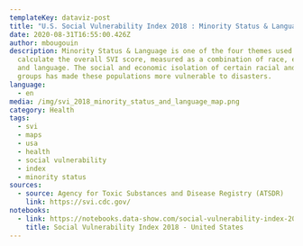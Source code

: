 ```yaml
---
templateKey: dataviz-post
title: "U.S. Social Vulnerability Index 2018 : Minority Status & Language Map"
date: 2020-08-31T16:55:00.426Z
author: mbougouin
description: Minority Status & Language is one of the four themes used to
  calculate the overall SVI score, measured as a combination of race, ethnicity
  and language. The social and economic isolation of certain racial and ethnic
  groups has made these populations more vulnerable to disasters.
language:
  - en
media: /img/svi_2018_minority_status_and_language_map.png
category: Health
tags:
  - svi
  - maps
  - usa
  - health
  - social vulnerability
  - index
  - minority status
sources:
  - source: Agency for Toxic Substances and Disease Registry (ATSDR)
    link: https://svi.cdc.gov/
notebooks:
  - link: https://notebooks.data-show.com/social-vulnerability-index-2018-united-states/
    title: Social Vulnerability Index 2018 - United States
---
```

